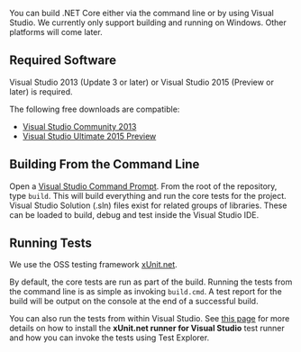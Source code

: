You can build .NET Core either via the command line or by using Visual Studio.
We currently only support building and running on Windows. Other platforms will
come later.

## Required Software

Visual Studio 2013 (Update 3 or later) or Visual Studio 2015 (Preview or later) is required.

The following free downloads are compatible:
* [Visual Studio Community 2013](http://www.visualstudio.com/en-us/visual-studio-community-vs.aspx)
* [Visual Studio Ultimate 2015 Preview](http://www.visualstudio.com/en-us/downloads/visual-studio-2015-downloads-vs)

## Building From the Command Line

Open a [Visual Studio Command Prompt](http://msdn.microsoft.com/en-us/library/ms229859(v=vs.110).aspx). 
From the root of the repository, type `build`. This will build everything and run
the core tests for the project. Visual Studio Solution (.sln) files exist for
related groups of libraries. These can be loaded to build, debug and test inside
the Visual Studio IDE.

## Running Tests

We use the OSS testing framework [xUnit.net][xunit].

By default, the core tests are run as part of the build. Running the tests from
the command line is as simple as invoking `build.cmd`. A test report for the
build will be output on the console at the end of a successful build.

You can also run the tests from within Visual Studio. See [this page][xunit-runner] 
for more details on how to install the **xUnit.net runner for Visual
Studio** test runner and how you can invoke the tests using Test Explorer.

[xunit]: http://xunit.github.io/
[xunit-runner]: http://xunit.github.io/docs/running-v1-tests-in-vs.html

